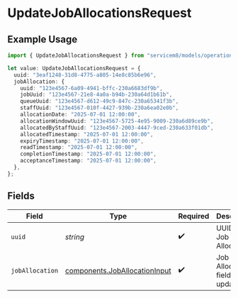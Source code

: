# UpdateJobAllocationsRequest

## Example Usage

```typescript
import { UpdateJobAllocationsRequest } from "servicem8/models/operations";

let value: UpdateJobAllocationsRequest = {
  uuid: "3eaf1248-31d8-4775-a805-14e8c85b6e96",
  jobAllocation: {
    uuid: "123e4567-6a09-4941-bffc-230a6683df9b",
    jobUuid: "123e4567-21e8-4a0a-b94b-230a64d1b61b",
    queueUuid: "123e4567-d612-49c9-847c-230a65341f3b",
    staffUuid: "123e4567-010f-4427-939b-230a6ea02e0b",
    allocationDate: "2025-07-01 12:00:00",
    allocationWindowUuid: "123e4567-5725-4e95-9009-230a6d89ce9b",
    allocatedByStaffUuid: "123e4567-2003-4447-9ced-230a633f01db",
    allocatedTimestamp: "2025-07-01 12:00:00",
    expiryTimestamp: "2025-07-01 12:00:00",
    readTimestamp: "2025-07-01 12:00:00",
    completionTimestamp: "2025-07-01 12:00:00",
    acceptanceTimestamp: "2025-07-01 12:00:00",
  },
};
```

## Fields

| Field                                                                          | Type                                                                           | Required                                                                       | Description                                                                    |
| ------------------------------------------------------------------------------ | ------------------------------------------------------------------------------ | ------------------------------------------------------------------------------ | ------------------------------------------------------------------------------ |
| `uuid`                                                                         | *string*                                                                       | :heavy_check_mark:                                                             | UUID of the Job Allocation                                                     |
| `jobAllocation`                                                                | [components.JobAllocationInput](../../models/components/joballocationinput.md) | :heavy_check_mark:                                                             | Job Allocation fields to update                                                |